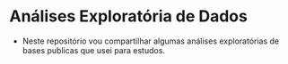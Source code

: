 # Análises Exploratória de Dados

- Neste repositório vou compartilhar algumas análises exploratórias de bases publicas que usei para estudos.
